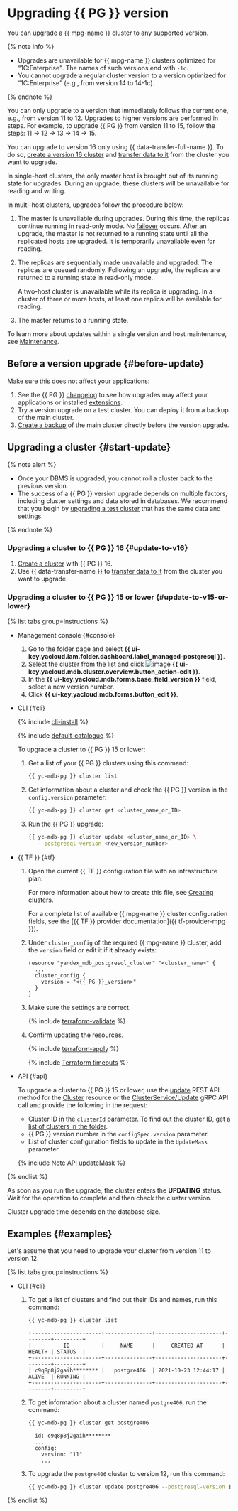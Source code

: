 # Upgrading {{ PG }} version

You can upgrade a {{ mpg-name }} cluster to any supported version.

{% note info %}

* Upgrades are unavailable for {{ mpg-name }} clusters optimized for <q>1C:Enterprise</q>. The names of such versions end with `-1c`.
* You cannot upgrade a regular cluster version to a version optimized for <q>1C:Enterprise</q> (e.g., from version 14 to 14-1c).

{% endnote %}

You can only upgrade to a version that immediately follows the current one, e.g., from version 11 to 12. Upgrades to higher versions are performed in steps. For example, to upgrade {{ PG }} from version 11 to 15, follow the steps: 11 → 12 → 13 → 14 → 15.

You can upgrade to version 16 only using {{ data-transfer-full-name }}. To do so, [create a version 16 cluster](cluster-create.md#create-cluster) and [transfer data to it](../tutorials/data-migration.md#data-transfer) from the cluster you want to upgrade.

In single-host clusters, the only master host is brought out of its running state for upgrades. During an upgrade, these clusters will be unavailable for reading and writing.

In multi-host clusters, upgrades follow the procedure below:

1. The master is unavailable during upgrades. During this time, the replicas continue running in read-only mode. No [failover](../concepts/replication.md#replication-auto) occurs. After an upgrade, the master is not returned to a running state until all the replicated hosts are upgraded. It is temporarily unavailable even for reading.
1. The replicas are sequentially made unavailable and upgraded. The replicas are queued randomly. Following an upgrade, the replicas are returned to a running state in read-only mode.

   A two-host cluster is unavailable while its replica is upgrading. In a cluster of three or more hosts, at least one replica will be available for reading.

1. The master returns to a running state.

To learn more about updates within a single version and host maintenance, see [Maintenance](../concepts/maintenance.md).

## Before a version upgrade {#before-update}

Make sure this does not affect your applications:

1. See the {{ PG }} [changelog](https://www.postgresql.org/docs/release/) to see how upgrades may affect your applications or installed [extensions](./extensions/cluster-extensions.md).
1. Try a version upgrade on a test cluster. You can deploy it from a backup of the main cluster.
1. [Create a backup](cluster-backups.md) of the main cluster directly before the version upgrade.

## Upgrading a cluster {#start-update}

{% note alert %}

* Once your DBMS is upgraded, you cannot roll a cluster back to the previous version.
* The success of a {{ PG }} version upgrade depends on multiple factors, including cluster settings and data stored in databases. We recommend that you begin by [upgrading a test cluster](#before-update) that has the same data and settings.

{% endnote %}

### Upgrading a cluster to {{ PG }} 16 {#update-to-v16}

1. [Create a cluster](cluster-create.md#create-cluster) with {{ PG }} 16.
1. Use {{ data-transfer-name }} to [transfer data to it](../tutorials/data-migration.md#data-transfer) from the cluster you want to upgrade.

### Upgrading a cluster to {{ PG }} 15 or lower {#update-to-v15-or-lower}

{% list tabs group=instructions %}

- Management console {#console}

   1. Go to the folder page and select **{{ ui-key.yacloud.iam.folder.dashboard.label_managed-postgresql }}**.
   1. Select the cluster from the list and click ![image](../../_assets/console-icons/pencil.svg) **{{ ui-key.yacloud.mdb.cluster.overview.button_action-edit }}**.
   1. In the **{{ ui-key.yacloud.mdb.forms.base_field_version }}** field, select a new version number.
   1. Click **{{ ui-key.yacloud.mdb.forms.button_edit }}**.

- CLI {#cli}

   {% include [cli-install](../../_includes/cli-install.md) %}

   {% include [default-catalogue](../../_includes/default-catalogue.md) %}

   To upgrade a cluster to {{ PG }} 15 or lower:

   1. Get a list of your {{ PG }} clusters using this command:

      ```bash
      {{ yc-mdb-pg }} cluster list
      ```

   1. Get information about a cluster and check the {{ PG }} version in the `config.version` parameter:

      ```bash
      {{ yc-mdb-pg }} cluster get <cluster_name_or_ID>
      ```

   1. Run the {{ PG }} upgrade:

      ```bash
      {{ yc-mdb-pg }} cluster update <cluster_name_or_ID> \
         --postgresql-version <new_version_number>
      ```

- {{ TF }} {#tf}

   1. Open the current {{ TF }} configuration file with an infrastructure plan.

      For more information about how to create this file, see [Creating clusters](cluster-create.md).

      For a complete list of available {{ mpg-name }} cluster configuration fields, see the [{{ TF }} provider documentation]({{ tf-provider-mpg }}).

   1. Under `cluster_config` of the required {{ mpg-name }} cluster, add the `version` field or edit it if it already exists:

      ```hcl
      resource "yandex_mdb_postgresql_cluster" "<cluster_name>" {
        ...
        cluster_config {
          version = "<{{ PG }}_version>"
        }
      }
      ```

   1. Make sure the settings are correct.

      {% include [terraform-validate](../../_includes/mdb/terraform/validate.md) %}

   1. Confirm updating the resources.

      {% include [terraform-apply](../../_includes/mdb/terraform/apply.md) %}

      {% include [Terraform timeouts](../../_includes/mdb/mpg/terraform/timeouts.md) %}

- API {#api}

   To upgrade a cluster to {{ PG }} 15 or lower, use the [update](../api-ref/Cluster/update.md) REST API method for the [Cluster](../api-ref/Cluster/index.md) resource or the [ClusterService/Update](../api-ref/grpc/cluster_service.md#Update) gRPC API call and provide the following in the request:

   * Cluster ID in the `clusterId` parameter. To find out the cluster ID, [get a list of clusters in the folder](./cluster-list.md#list-clusters).
   * {{ PG }} version number in the `configSpec.version` parameter.
   * List of cluster configuration fields to update in the `UpdateMask` parameter.

   {% include [Note API updateMask](../../_includes/note-api-updatemask.md) %}

{% endlist %}

As soon as you run the upgrade, the cluster enters the **UPDATING** status. Wait for the operation to complete and then check the cluster version.

Cluster upgrade time depends on the database size.

## Examples {#examples}

Let's assume that you need to upgrade your cluster from version 11 to version 12.

{% list tabs group=instructions %}

- CLI {#cli}

   1. To get a list of clusters and find out their IDs and names, run this command:

      ```bash
      {{ yc-mdb-pg }} cluster list
      ```

      ```text
      +----------------------+---------------+---------------------+--------+---------+
      |          ID          |     NAME      |     CREATED AT      | HEALTH | STATUS  |
      +----------------------+---------------+---------------------+--------+---------+
      | c9q8p8j2gaih******** |   postgre406  | 2021-10-23 12:44:17 | ALIVE  | RUNNING |
      +----------------------+---------------+---------------------+--------+---------+
      ```

   1. To get information about a cluster named `postgre406`, run the command:

      ```bash
      {{ yc-mdb-pg }} cluster get postgre406
      ```

      ```text
        id: c9q8p8j2gaih********
        ...
        config:
          version: "11"
          ...
      ```

   1. To upgrade the `postgre406` cluster to version 12, run this command:

      ```bash
      {{ yc-mdb-pg }} cluster update postgre406 --postgresql-version 12
      ```

{% endlist %}
